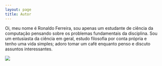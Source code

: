 ```yaml
---
layout: page
title: Autor
---
```


Oi, meu nome é Ronaldo Ferreira, sou apenas um estudante de ciência da computação pensando sobre os problemas fundamentais da disciplina. Sou um entusiasta da ciência em geral, estudo filosofia por conta própria e tenho uma vida simples; adoro tomar um café enquanto penso e discuto assuntos interessantes.

<img src="https://wallpaperaccess.com/full/1665478.jpg">
